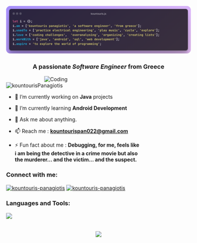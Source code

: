 <img src="./banner-radius.png" alt="Banner">
<h3 align="center">A passionate <em>Software Engineer</em> from Greece</h3>
<img align="right" alt="Coding" width="400" src="https://github.com/KountourisPanagiotis/KountourisPanagiotis/blob/main/programmer.gif?raw=true">

<p align="left"> <img src="https://komarev.com/ghpvc/?username=kountourispanagiotis&label=Profile%20views&color=0e75b6&style=flat" alt="kountourisPanagiotis" /> </p>

- 🔭 I’m currently working on **Java** projects

- 🌱 I’m currently learning **Android Development**

- 💬 Ask me about anything.

- 📫 Reach me : **kountourispan022@gmail.com**

- ⚡ Fun fact about me : **Debugging, for me, feels like </br> i am being the detective in a crime movie 
but also </br>the murderer... and the victim... and the suspect.**

<h3 align="left">Connect with me:</h3>
<a href="https://linkedin.com/in/kountouris-panagiotis" target="blank"><img align="center" src="https://raw.githubusercontent.com/rahuldkjain/github-profile-readme-generator/master/src/images/icons/Social/linked-in-alt.svg" alt="kountouris-panagiotis" height="30" width="40" /></a>
<a href="https://stackoverflow.com/users/20271835/kountouris-panagiotis" target="blank"><img align="center" src="https://raw.githubusercontent.com/rahuldkjain/github-profile-readme-generator/master/src/images/icons/Social/stack-overflow.svg" alt="kountouris-panagiotis" height="30" width="40" /></a>
</p>

<h3 align="left">Languages and Tools:</h3>
<a href="https://skillicons.dev">
    <img src="https://skillicons.dev/icons?i=angular,bash,bootstrap,cs,css,docker,dotnet,figma,firebase,git,gradle,hibernate,html,idea,java,js,md,maven,mongodb,mysql,nodejs,postman,py,spring,selenium,ts" />
</a>
<br>
<br>
<div align="center">
  
![](http://github-profile-summary-cards.vercel.app/api/cards/repos-per-language?username=kountourispanagiotis&theme=2077)   
</div>

